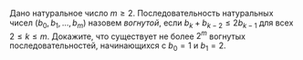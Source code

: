 Дано натуральное число $m\geq2.$ Последовательность натуральных чисел $(b_0,b_1,\ldots,b_m)$ назовем <i>вогнутой</i>, если $b_k+b_{k-2}\le2b_{k-1}$ для всех $2\le k\le m.$ Докажите, что существует не более $2^m$ вогнутых последовательностей, начинающихся с $b_0=1$ и $b_1=2.$